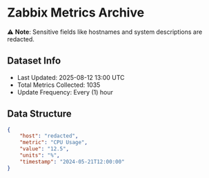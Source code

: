 # Zabbix Metrics Archive

⚠️ **Note**: Sensitive fields like hostnames and system descriptions are redacted.

## Dataset Info
- Last Updated: 2025-08-12 13:00 UTC
- Total Metrics Collected: 1035
- Update Frequency: Every (1) hour

## Data Structure
```json
{
    "host": "redacted",
    "metric": "CPU Usage",
    "value": "12.5",
    "units": "%",
    "timestamp": "2024-05-21T12:00:00"
}
```
